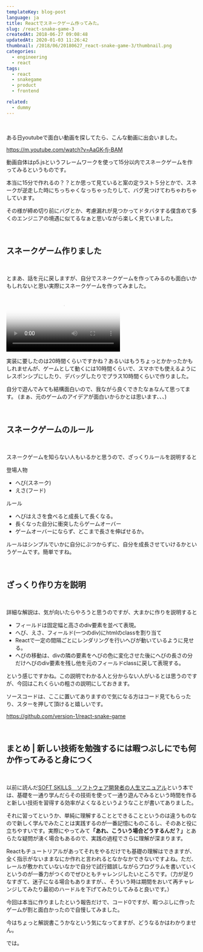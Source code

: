 ```yaml
---
templateKey: blog-post
language: ja
title: Reactでスネークゲーム作ってみた。
slug: /react-snake-game-3
createdAt: 2018-06-27 09:08:48
updatedAt: 2020-01-03 11:26:42
thumbnail: /2018/06/20180627_react-snake-game-3/thumbnail.png
categories:
  - engineering
  - react
tags:
  - react
  - snakegame
  - product
  - frontend

related:
  - dummy
---
```


&nbsp;

ある日youtubeで面白い動画を探してたら、こんな動画に出会いました。

https://m.youtube.com/watch?v=AaGK-fj-BAM

動画自体はp5.jsというフレームワークを使って15分以内でスネークゲームを作ってみるというものです。

本当に15分で作れるの？？とか思って見ていると案の定ラスト５分とかで、スネークが逆走した時にちっちゃくなっちゃったりして、バグ見つけてわちゃわちゃしています。

その様が締め切り前にバグとか、考慮漏れが見つかってドタバタする僕含めて多くのエンジニアの境遇に似てるなぁと思いながら楽しく見ていました。

&nbsp;
<h2>スネークゲーム作りました</h2>
&nbsp;

とまあ、話を元に戻しますが、自分でスネークゲームを作ってみるのも面白いかもしれないと思い実際にスネークゲームを作ってみました。

<video poster="https://statics.ver-1-0.xyz/uploads/2018/06/20180627_react-snake-game-3/snake.png" src="https://statics.ver-1-0.xyz/uploads/2018/06/20180627_react-snake-game-3/snake.mp4" controls></video>

実装に要したのは20時間くらいですかね？あるいはもうちょっとかかったかもしれませんが、ゲームとして動くには10時間くらいで、スマホでも使えるようにレスポンシブにしたり、デバッグしたりでプラス10時間くらいで作りました。

自分で遊んでみても結構面白いので、我ながら良くできたなぁなんて思ってます。
(まぁ、元のゲームのアイデアが面白いからかとは思います、、、)

&nbsp;
<h2>スネークゲームのルール</h2>
&nbsp;

スネークゲームを知らない人もいるかと思うので、ざっくりルールを説明すると

登場人物
<ul>
 	<li>へび(スネーク)</li>
 	<li>えさ(フード)</li>
</ul>
ルール
<ul>
 	<li>へびはえさを食べると成長して長くなる。</li>
 	<li>長くなった自分に衝突したらゲームオーバー</li>
 	<li>ゲームオーバーにならず、どこまで長さを伸ばせるか。</li>
</ul>
ルールはシンプルでいかに自分にぶつからずに、自分を成長させていけるかというゲームです。簡単ですね。

&nbsp;
<h2>ざっくり作り方を説明</h2>
&nbsp;

詳細な解説は、気が向いたらやろうと思うのですが、大まかに作りを説明すると
<ul>
 	<li>フィールドは固定幅と高さのdiv要素を並べて表現。</li>
 	<li>へび、えさ、フィールド(一つのdiv)にhtmlのclassを割り当て</li>
 	<li>Reactで一定の間隔ごとにレンダリングを行いへびが動いているように見せる。</li>
 	<li>へびの移動は、divの隣の要素をへびの色に変化させた後にへびの長さの分だけへびのdiv要素を残し他を元のフィールドclassに戻して表現する。</li>
</ul>
という感じですかね。この説明でわかる人と分からない人がいるとは思うのですが、今回はこれくらいの粗さの説明にしておきます。

ソースコードは、ここに置いてありますので気になる方はコード見てもらったり、スターを押して頂けると嬉しいです。

<a href="https://github.com/version-1/react-snake-game">https://github.com/version-1/react-snake-game</a>

&nbsp;
<h2>まとめ | 新しい技術を勉強するには暇つぶしにでも何か作ってみると身につく</h2>
&nbsp;

以前に読んだ<a href="https://amzn.to/2KcbIYs">SOFT SKILLS　ソフトウェア開発者の人生マニュアル</a>という本では、基礎を一通り学んだらその技術を使って一通り遊んでみるという時間を作ると新しい技術を習得する効率がよくなるというようなことが書いてありました。

それに習ってというか、単純に理解することとできることというのは違うものなので新しく学んでみたことは実践するのが一番記憶にものこるし、そのあと役に立ちやすいです。実際にやってみて<strong>「あれ、こういう場合どうするんだ？」</strong>とあらたな疑問が湧く場合もあるので、実践の過程でさらに理解が深まります。

Reactもチュートリアルがあってそれをやるだけでも基礎の理解はできますが、全く指示がないままなにか作れと言われるとなかなかできないですよね。ただ、レールが敷かれていないなかで自分で試行錯誤しながらプログラムを書いていくというのが一番力がつくのでぜひともチャレンジしたいところです。（力が足りなすぎて、迷子になる場合もありますが、、そういう時は期間をおいて再チャレンジしてみたり最初のハードルを下げてみたりしてみると良いです。）

今回は本当に作りましたという報告だけで、コード0ですが、暇つぶしに作ったゲームが割と面白かったので自慢してみました。

今はちょっと解説書こうかなという気になってますが、どうなるかはわかりません。

では。

